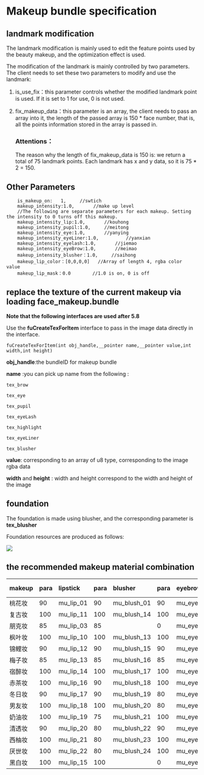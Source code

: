 # Makeup bundle specification

## landmark modification

The landmark modification is mainly used to edit the feature points used by the beauty makeup, and the optimization effect is used.

The modification of the landmark is mainly controlled by two parameters. The client needs to set these two parameters to modify and use the landmark:

1. is_use_fix：this parameter controls whether the modified landmark point is used. If it is set to 1 for use, 0 is not used.

2. fix_makeup_data：this parameter is an array, the client needs to pass an array into it, the length of the passed array is 150 * face number, that is, all the points information stored in the array is passed in.

   ### Attentions：

   The reason why the length of fix_makeup_data is 150 is: we return a total of 75 landmark points. Each landmark has x and y data, so it is 75 * 2 = 150.

## Other Parameters

		is_makeup_on:	1,     //swtich
		makeup_intensity:1.0,       //make up level 
		//The following are separate parameters for each makeup. Setting the intensity to 0 turns off this makeup.
		makeup_intensity_lip:1.0,		//kouhong
		makeup_intensity_pupil:1.0,		//meitong
		makeup_intensity_eye:1.0,  		//yanying
		makeup_intensity_eyeLiner:1.0,  		//yanxian
		makeup_intensity_eyelash:1.0,  		//jiemao
		makeup_intensity_eyeBrow:1.0,  		//meimao
		makeup_intensity_blusher：1.0,     //saihong
		makeup_lip_color：[0,0,0,0]   //Array of length 4, rgba color value
		makeup_lip_mask：0.0        //1.0 is on, 0 is off

## replace the texture of the current makeup via loading face_makeup.bundle

**Note that the following interfaces are used after 5.8**

Use the **fuCreateTexForItem** interface to pass in the image data directly in the interface.

```
fuCreateTexForItem(int obj_handle,__pointer name,__pointer value,int width,int height)
```

**obj_handle**:the bundleID for makeup bundle

**name** :you can pick up name from the following :

```
tex_brow 

tex_eye 

tex_pupil 

tex_eyeLash 

tex_highlight 

tex_eyeLiner 

tex_blusher

```

**value**: corresponding to an array of u8 type, corresponding to the image rgba data

**width** and **height** : width and height correspond to the width and height of the image

##  foundation

The foundation is made using blusher, and the corresponding parameter is **tex_blusher**

Foundation resources are produced as follows:

![](img/fendi.png)

## the recommended makeup material combination

| makeup | para | lipstick  | para | blusher     | para | eyebrow       | para | eyeshadow       | para | filter name &para | para |
| :----- | :--- | :-------- | :--- | :---------- | :--- | :------------ | :--- | :-------------- | :--- | :---------------- | :--- |
| 桃花妆 | 90   | mu_lip_01 | 90   | mu_blush_01 | 90   | mu_eyebrow_01 | 50   | mu_eyeshadow_01 | 90   | fennen3           | 100  |
| 复古妆 | 100  | mu_lip_11 | 100  | mu_blush_14 | 100  | mu_eyebrow_11 | 50   | mu_eyeshadow_11 | 100  | lengsediao11      | 85   |
| 朋克妆 | 85   | mu_lip_03 | 85   |             | 0    | mu_eyebrow_03 | 50   | mu_eyeshadow_03 | 85   | bailiang4         | 50   |
| 枫叶妆 | 100  | mu_lip_10 | 100  | mu_blush_13 | 100  | mu_eyebrow_10 | 50   | mu_eyeshadow_10 | 100  | bailiang3         | 80   |
| 锦鲤妆 | 90   | mu_lip_12 | 90   | mu_blush_15 | 90   | mu_eyebrow_12 | 50   | mu_eyeshadow_12 | 90   | fennen2           | 70   |
| 梅子妆 | 85   | mu_lip_13 | 85   | mu_blush_16 | 85   | mu_eyebrow_13 | 50   | mu_eyeshadow_13 | 85   | nuansediao2       | 80   |
| 宿醉妆 | 100  | mu_lip_14 | 100  | mu_blush_17 | 100  | mu_eyebrow_14 | 50   | mu_eyeshadow_14 | 100  | fennen8           | 55   |
| 赤茶妆 | 100  | mu_lip_16 | 90   | mu_blush_18 | 100  | mu_eyebrow_10 | 60   | mu_eyeshadow_16 | 100  | xiaoqingxin2      | 75   |
| 冬日妆 | 90   | mu_lip_17 | 90   | mu_blush_19 | 80   | mu_eyebrow_12 | 60   | mu_eyeshadow_17 | 80   | nuansediao1       | 80   |
| 男友妆 | 100  | mu_lip_18 | 100  | mu_blush_20 | 80   | mu_eyebrow_16 | 65   | mu_eyeshadow_18 | 90   | xiaoqingxin3      | 90   |
| 奶油妆 | 100  | mu_lip_19 | 75   | mu_blush_21 | 100  | mu_eyebrow_17 | 50   | mu_eyeshadow_19 | 95   | bailiang1         | 75   |
| 清透妆 | 90   | mu_lip_20 | 80   | mu_blush_22 | 90   | mu_eyebrow_18 | 45   | mu_eyeshadow_20 | 65   | xiaoqingxin1      | 80   |
| 西柚妆 | 100  | mu_lip_21 | 80   | mu_blush_23 | 100  | mu_eyebrow_19 | 60   | mu_eyeshadow_21 | 75   | lengsediao4       | 70   |
| 厌世妆 | 100  | mu_lip_22 | 80   | mu_blush_24 | 100  | mu_eyebrow_13 | 60   | mu_eyeshadow_22 | 100  | bailiang2         | 85   |
| 黑白妆 | 100  | mu_lip_15 | 100  |             | 0    | mu_eyebrow_15 | 60   | mu_eyeshadow_15 | 100  | heibai1           | 100  |

